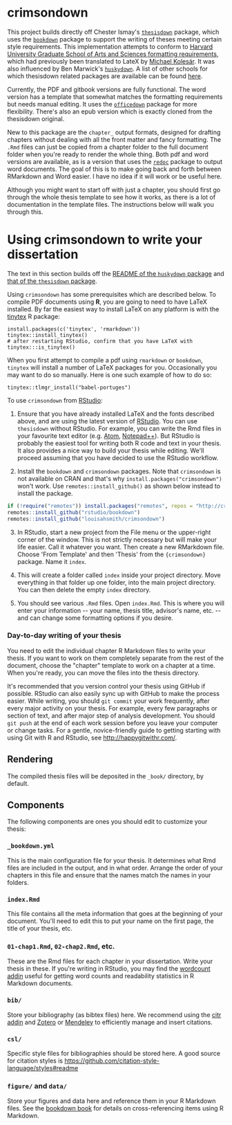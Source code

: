 # crimsondown

This project builds directly off Chester Ismay's [`thesisdown`](https://github.com/ismayc/thesisdown) package, which uses the [`bookdown`](https://github.com/rstudio/bookdown) package to support the writing of theses meeting certain style requirements. This implementation attempts to conform to [Harvard University Graduate School of Arts and Sciences formatting requirements](https://gsas.harvard.edu/degree-requirements/dissertations/formatting-your-dissertation), which had previously been translated to LateX by [Michael Kolesár](https://github.com/kolesarm/harvard-gsas-thesis). It was also influenced by Ben Marwick's [`huskydown`](https://github.com/benmarwick/huskydown). A list of other schools for which thesisdown related packages are available can be found [here](https://github.com/ismayc/thesisdown#customizing-thesisdown-to-your-institution).

Currently, the PDF and gitbook versions are fully functional.  The word version has a template that somewhat matches the formatting requirements but needs manual editing. It uses the [`officedown`]() package for more flexibility. There's also an epub version which is exactly cloned from the thesisdown original.

New to this package are the `chapter_` output formats, designed for drafting chapters without dealing with all the front matter and fancy formatting. The `.Rmd` files can just be copied from a chapter folder to the full document folder when you're ready to render the whole thing. Both pdf and word versions are available, as is a version that uses the [`redoc`](https://noamross.github.io/redoc/) package to output word documents. The goal of this is to make going back and forth between RMarkdown and Word easier. I have no idea if it will work or be useful here. 

Although you might want to start off with just a chapter, you should first go through the whole thesis template to see how it works, as there is a lot of documentation in the template files. The instructions below will walk you through this. 

# Using crimsondown to write your dissertation

The text in this section builds off the [README of the `huskydown` package](https://github.com/benmarwick/huskydown/blob/master/README.md) and [that of the `thesisdown` package](https://github.com/ismayc/thesisdown/blob/master/README.md).

Using `crimsondown` has some prerequisites which are described below. To compile PDF documents using **R**, you are going to need to have LaTeX installed. By far the easiest way to install LaTeX on any platform is with the [tinytex](https://yihui.name/tinytex/) R package:

```{r}
install.packages(c('tinytex', 'rmarkdown'))
tinytex::install_tinytex()
# after restarting RStudio, confirm that you have LaTeX with 
tinytex:::is_tinytex() 
```

When you first attempt to compile a pdf using `rmarkdown` or `bookdown`, `tinytex` will install a number of LaTeX packages for you. Occasionally you may want to do so manually. Here is one such example of how to do so:

```{r}
tinytex::tlmgr_install("babel-portuges")
```

To use `crimsondown` from [RStudio](http://www.rstudio.com/products/rstudio/download/):

1) Ensure that you have already installed LaTeX and the fonts described above, and are using the latest version of [RStudio](http://www.rstudio.com/products/rstudio/download/). You can use `thesisdown` without RStudio. For example, you can write the Rmd files in your favourite text editor (e.g. [Atom](https://atom.io/), [Notepad++](https://notepad-plus-plus.org/)). But RStudio is probably the easiest tool for writing both R code and text in your thesis. It also provides a nice way to build your thesis while editing. We'll proceed assuming that you have decided to use the RStudio workflow.

2) Install the `bookdown` and `crimsondown` packages. Note that `crimsondown` is not available on CRAN and that's why `install.packages("crimsondown")` won't work. Use `remotes::install_github()` as shown below instead to install the package.

```r
if (!require("remotes")) install.packages("remotes", repos = "http://cran.rstudio.org")
remotes::install_github("rstudio/bookdown")
remotes::install_github("louisahsmith/crimsondown")
```

3) In RStudio, start a new project from the File menu or the upper-right corner of the window. This is not strictly necessary but will make your life easier. Call it whatever you want. Then create a new RMarkdown file. Choose 'From Template' and then 'Thesis' from the `{crimsondown}` package. Name it `index`.

4. This will create a folder called `index` inside your project directory. Move everything in that folder up one folder, into the main project directory. You can then delete the empty `index` directory.

5. You should see various `.Rmd` files. Open `index.Rmd`. This is where you will enter your information -- your name, thesis title, advisor's name, etc. -- and can change some formatting options if you desire. 


### Day-to-day writing of your thesis 

You need to edit the individual chapter R Markdown files to write your thesis. If you want to work on them completely separate from the rest of the document, choose the "chapter" template to work on a chapter at a time. When you're ready, you can move the files into the thesis directory.

It's recommended that you version control your thesis using GitHub if possible. RStudio can also easily sync up with GitHub to make the process easier. While writing, you should `git commit` your work frequently, after every major activity on your thesis. For example, every few paragraphs or section of text, and after major step of analysis development. You should `git push` at the end of each work session before you leave your computer or change tasks. For a gentle, novice-friendly guide to getting starting with using Git with R and RStudio, see <http://happygitwithr.com/>.

## Rendering

The compiled thesis files will be deposited in the `_book/` directory, by default.

## Components

The following components are ones you should edit to customize your thesis:

### `_bookdown.yml`

This is the main configuration file for your thesis. It determines what Rmd files are included in the output, and in what order. Arrange the order of your chapters in this file and ensure that the names match the names in your folders. 

### `index.Rmd`

This file contains all the meta information that goes at the beginning of your
document. You'll need to edit this to put your name on the first page, the title of your thesis, etc.

### `01-chap1.Rmd`, `02-chap2.Rmd`, etc.

These are the Rmd files for each chapter in your dissertation. Write your thesis in these. If you're writing in RStudio, you may find the [wordcount addin](https://github.com/benmarwick/wordcountaddin) useful for getting word counts and readability statistics in R Markdown documents.

### `bib/`

Store your bibliography (as bibtex files) here. We recommend using the [citr addin](https://github.com/crsh/citr) and [Zotero](https://www.zotero.org/) or [Mendeley](https://www.mendeley.com/) to efficiently manage and insert citations. 

### `csl/`

Specific style files for bibliographies should be stored here. A good source for
citation styles is https://github.com/citation-style-language/styles#readme

### `figure/` and `data/`

Store your figures and data here and reference them in your R Markdown files. See the [bookdown book](https://bookdown.org/yihui/bookdown/) for details on cross-referencing items using R Markdown.
